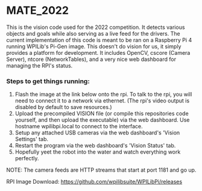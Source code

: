# MATE_2022
This is the vision code used for the 2022 competition. It detects various objects and goals while also serving as a live feed for the drivers. 
The current implementation of this code is meant to be ran on a Raspberry Pi 4 running WPILib's Pi-Gen image. This doesn't do vision for us, it simply provides a platform for development. It includes OpenCV, cscore (Camera Server), ntcore (NetworkTables), and a very nice web dashboard for managing the RPI's status.

### Steps to get things running:
1) Flash the image at the link below onto the rpi. To talk to the rpi, you will need to connect it to a network via ethernet. (The rpi's video output is disabled by default to save resources.)
2) Upload the precompiled VISION file (or compile this repositories code yourself, and then upload the executable) via the web dashboard. Use hostname wpilibpi.local to connect to the interface.
3) Setup any attached USB cameras via the web dashboard's 'Vision Settings' tab.
4) Restart the program via the web dashboard's 'Vision Status' tab.
5) Hopefully yeet the robot into the water and watch everything work perfectly. 

NOTE: The camera feeds are HTTP streams that start at port 1181 and go up.

RPI Image Download: https://github.com/wpilibsuite/WPILibPi/releases
